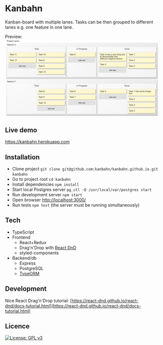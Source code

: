 # Kanbahn

Kanban-board with multiple lanes. Tasks can be then grouped to different lanes e.g. one feature in one lane.

Preview:
![feature-lane-preview](/img/two-feature-lanes.png)

## Live demo

https://kanbahn.herokuapp.com

## Installation

- Clone project `git clone git@github.com:kanbahn/kanbahn.github.io.git kanbahn`
- Go to project root `cd kanbahn`
- Install dependencies `npm install`
- Start local Postgres server `pg_ctl -D /usr/local/var/postgres start`
- Run development server `npm start`
- Open browser [http://localhost:3000/](http://localhost:3000/)
- Run tests `npm test` (the server must be running simultaneously)

## Tech

- TypeScript
- Frontend
  - React+Redux
  - Drag'n'Drop with [React DnD](https://react-dnd.github.io/react-dnd/)
  - styled-components
- Backend/db
  - Express
  - PostgreSQL
  - [TypeORM](http://typeorm.io/#/)

## Development

Nice React Drag'n'Drop tutorial: [https://react-dnd.github.io/react-dnd/docs-tutorial.html](https://react-dnd.github.io/react-dnd/docs-tutorial.html)

## Licence

[![License: GPL v3](https://img.shields.io/badge/License-GPL%20v3-blue.svg)](https://www.gnu.org/licenses/gpl-3.0)
